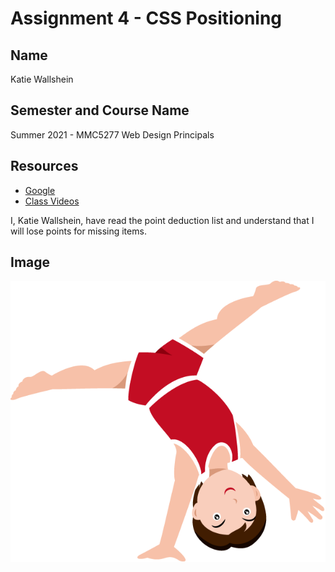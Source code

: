 # Assignment 4 - CSS Positioning
## Name
Katie Wallshein

## Semester and Course Name
Summer 2021 - MMC5277 Web Design Principals

## Resources
- [Google](https://google.com)
- [Class Videos](https://ufl.instructure.com/courses/428352)

I, Katie Wallshein, have read the point deduction list and understand that I will lose points for missing items.

## Image
![Cartwheel](images/cartwheel.png)

